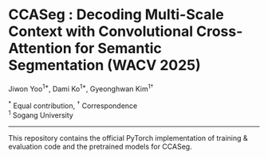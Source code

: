 # CCASeg : Decoding Multi-Scale Context with Convolutional Cross-Attention for Semantic Segmentation (WACV 2025)
Jiwon Yoo<sup>1*</sup>, Dami Ko<sup>1*</sup>, Gyeonghwan Kim<sup>1†</sup>

<sup>*</sup> Equal contribution, <sup>†</sup> Correspondence  
<sup>1</sup> Sogang University

---

This repository contains the official PyTorch implementation of training & evaluation code and the pretrained models for CCASeg.
